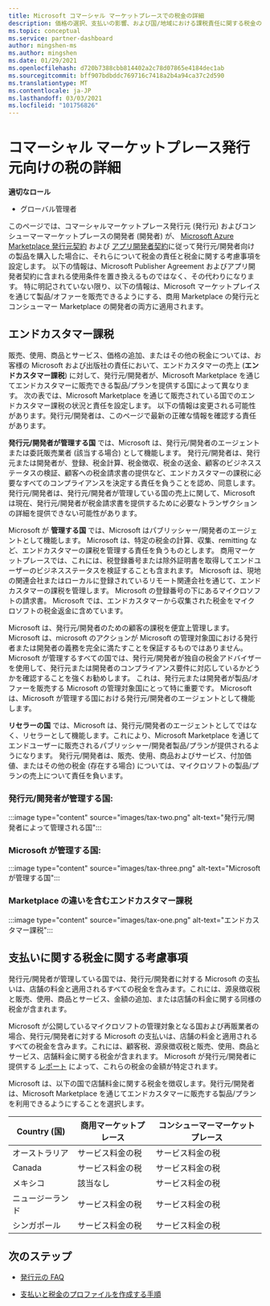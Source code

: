 ```yaml
---
title: Microsoft コマーシャル マーケットプレースでの税金の詳細
description: 価格の選択、支払いの影響、および国/地域における課税責任に関する税金の考慮事項について説明します。
ms.topic: conceptual
ms.service: partner-dashboard
author: mingshen-ms
ms.author: mingshen
ms.date: 01/29/2021
ms.openlocfilehash: d720b7388cbb814402a2c78d07865e4184dec1ab
ms.sourcegitcommit: bff907bdbddc769716c7418a2b4a94ca37c2d590
ms.translationtype: MT
ms.contentlocale: ja-JP
ms.lasthandoff: 03/03/2021
ms.locfileid: "101756826"
---
```

# <a name="tax-details-for-commercial-marketplace-publishers"></a>コマーシャル マーケットプレース発行元向けの税の詳細

**適切なロール**

- グローバル管理者

このページでは、コマーシャルマーケットプレース発行元 (発行元) およびコンシューマーマーケットプレースの開発者 (開発者) が、 [Microsoft Azure Marketplace 発行元契約](https://go.microsoft.com/fwlink/p/?LinkID=699560) および [アプリ開発者契約](https://query.prod.cms.rt.microsoft.com/cms/api/am/binary/RE4o4bH)に従って発行元/開発者向けの製品を購入した場合に、それらについて税金の責任と税金に関する考慮事項を設定します。  以下の情報は、Microsoft Publisher Agreement およびアプリ開発者契約に含まれる使用条件を置き換えるものではなく、その代わりになります。  特に明記されていない限り、以下の情報は、Microsoft マーケットプレイスを通じて製品/オファーを販売できるようにする、商用 Marketplace の発行元とコンシューマー Marketplace の開発者の両方に適用されます。 

## <a name="end-customer-taxation"></a>エンドカスタマー課税

販売、使用、商品とサービス、価格の追加、またはその他の税金については、お客様の Microsoft および出版社の責任において、エンドカスタマーの売上 (**エンドカスタマー課税**) に対して、発行元/開発者が、Microsoft Marketplace を通じてエンドカスタマーに販売できる製品/プランを提供する国によって異なります。  次の表では、Microsoft Marketplace を通じて販売されている国でのエンドカスタマー課税の状況と責任を設定します。  以下の情報は変更される可能性があります。発行元/開発者は、このページで最新の正確な情報を確認する責任があります。

**発行元/開発者が管理する国** では、Microsoft は、発行元/開発者のエージェントまたは委託販売業者 (該当する場合) として機能します。 発行元/開発者は、発行元または開発者が、登録、税金計算、税金徴収、税金の送金、顧客のビジネスステータスの検証、顧客への税金請求書の提供など、エンドカスタマーの課税に必要なすべてのコンプライアンスを決定する責任を負うことを認め、同意します。 発行元/開発者は、発行元/開発者が管理している国の売上に関して、Microsoft は現在、発行元/開発者が税金請求書を提供するために必要なトランザクションの詳細を提供できない可能性があります。 

Microsoft が **管理する国** では、Microsoft はパブリッシャー/開発者のエージェントとして機能します。 Microsoft は、特定の税金の計算、収集、remitting など、エンドカスタマーの課税を管理する責任を負うものとします。 商用マーケットプレースでは、これには、税登録番号または除外証明書を取得してエンドユーザーのビジネスステータスを検証することも含まれます。 Microsoft は、現地の関連会社またはローカルに登録されているリモート関連会社を通じて、エンドカスタマーの課税を管理します。 Microsoft の登録番号の下にあるマイクロソフトの請求書。 Microsoft では、エンドカスタマーから収集された税金をマイクロソフトの税金返金に含めています。

Microsoft は、発行元/開発者のための顧客の課税を便宜上管理します。  Microsoft は、microsoft のアクションが Microsoft の管理対象国における発行者または開発者の義務を完全に満たすことを保証するものではありません。  Microsoft が管理するすべての国では、発行元/開発者が独自の税金アドバイザーを使用して、発行元または開発者のコンプライアンス要件に対応しているかどうかを確認することを強くお勧めします。 これは、発行元または開発者が製品/オファーを販売する Microsoft の管理対象国にとって特に重要です。  Microsoft は、Microsoft が管理する国における発行元/開発者のエージェントとして機能します。

**リセラーの国** では、Microsoft は、発行元/開発者のエージェントとしてではなく、リセラーとして機能します。これにより、Microsoft Marketplace を通じてエンドユーザーに販売されるパブリッシャー/開発者製品/プランが提供されるようになります。  発行元/開発者は、販売、使用、商品およびサービス、付加価値、またはその他の税金 (存在する場合) については、マイクロソフトの製品/プランの売上について責任を負います。


### <a name="publisherdeveloper-managed-countries"></a>発行元/開発者が管理する国: 

:::image type="content" source="images/tax-two.png" alt-text="発行元/開発者によって管理される国":::

### <a name="microsoft-managed-countries"></a>Microsoft が管理する国:

:::image type="content" source="images/tax-three.png" alt-text="Microsoft が管理する国":::

### <a name="end-customer-taxation-with-differences-in-marketplace"></a>Marketplace の違いを含むエンドカスタマー課税

:::image type="content" source="images/tax-one.png" alt-text="エンドカスタマー課税":::

## <a name="tax-considerations-on-payouts"></a>支払いに関する税金に関する考慮事項

発行元/開発者が管理している国では、発行元/開発者に対する Microsoft の支払いは、店舗の料金と適用されるすべての税金を含みます。これには、源泉徴収税と販売、使用、商品とサービス、金額の追加、または店舗の料金に関する同様の税金が含まれます。

Microsoft が公開しているマイクロソフトの管理対象となる国および再販業者の場合、発行元/開発者に対する Microsoft の支払いは、店舗の料金と適用されるすべての税金を含みます。これには、顧客税、源泉徴収税と販売、使用、商品とサービス、店舗料金に関する税金が含まれます。 Microsoft が発行元/開発者に提供する [レポート](payout-statement.md) によって、これらの税金の金額が特定されます。 

Microsoft は、以下の国で店舗料金に関する税金を徴収します。発行元/開発者は、Microsoft Marketplace を通じてエンドカスタマーに販売する製品/プランを利用できるようにすることを選択します。

|**Country (国)**|**商用マーケットプレース**|**コンシューマーマーケットプレース**|
|----------------|-----------------------------|-----------------------|
|オーストラリア|サービス料金の税|サービス料金の税|
|Canada|サービス料金の税|サービス料金の税|
|メキシコ|該当なし|サービス料金の税|
|ニュージーランド|サービス料金の税|サービス料金の税|
|シンガポール|サービス料金の税|サービス料金の税|


## <a name="next-steps"></a>次のステップ

- [発行元の FAQ](/azure/marketplace/marketplace-faq-publisher-guide) 

- [支払いと税金のプロファイルを作成する手順](./set-up-your-payout-account.md?context=%2fazure%2fmarketplace%2fcontext%2fcontext#create-a-payment-profile)